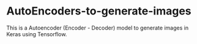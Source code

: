 # AutoEncoders-to-generate-images

This is a Autoencoder (Encoder - Decoder) model to generate images in Keras using Tensorflow.
